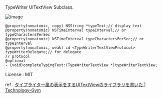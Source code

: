 TypeWriter UITextView Subclass.

![image](https://img.skitch.com/20120731-p347e4mp9549pfie4s4fyekggi.png)


    @property(nonatomic, copy) NSString *typeText;// display text
    @property(nonatomic) NSTimeInterval typeInterval;// or typeCharactersPerSec
    @property(nonatomic) NSTimeInterval typeCharactersPerSec;// or typeInterval
    @property(nonatomic, weak) id <TypeWriterTextViewProtocol> typeWriterDelegate;// for delegate
    // protocol
    @optional
    - (void)completeTypingText:(TypeWriterTextView *)typeWriterTextView;


License : MIT

ref . [タイプライター風の表示をするUITextViewのライブラリを書いた | Technology-Gym](http://tech-gym.com/2012/07/ios/844.html "タイプライター風の表示をするUITextViewのライブラリを書いた | Technology-Gym")